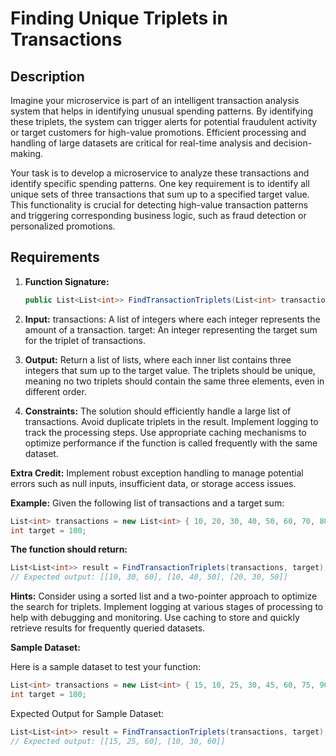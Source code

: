 # Finding Unique Triplets in Transactions

## Description

Imagine your microservice is part of an intelligent transaction analysis system that helps in identifying unusual spending patterns. By identifying these triplets, the system can trigger alerts for potential fraudulent activity or target customers for high-value promotions. Efficient processing and handling of large datasets are critical for real-time analysis and decision-making.

Your task is to develop a microservice to analyze these transactions and identify specific spending patterns. One key requirement is to identify all unique sets of three transactions that sum up to a specified target value. This functionality is crucial for detecting high-value transaction patterns and triggering corresponding business logic, such as fraud detection or personalized promotions.

## Requirements

1. **Function Signature:** 
   ```csharp
   public List<List<int>> FindTransactionTriplets(List<int> transactions, int target);

2. **Input:**
   transactions: A list of integers where each integer represents the amount of a transaction.
   target: An integer representing the target sum for the triplet of transactions.

3. **Output:**
   Return a list of lists, where each inner list contains three integers that sum up to the target value. The triplets should be unique, meaning no two triplets should contain the same three elements, even in different order.

4. **Constraints:**
   The solution should efficiently handle a large list of transactions.
   Avoid duplicate triplets in the result.
   Implement logging to track the processing steps.
   Use appropriate caching mechanisms to optimize performance if the function is called frequently with the same dataset.

**Extra Credit:**
  Implement robust exception handling to manage potential errors such as null inputs, insufficient data, or storage access issues.

**Example:**
  Given the following list of transactions and a target sum:

  ```csharp
  List<int> transactions = new List<int> { 10, 20, 30, 40, 50, 60, 70, 80, 90 };
  int target = 100;
  ```

**The function should return:**

  ```csharp
  List<List<int>> result = FindTransactionTriplets(transactions, target);
  // Expected output: [[10, 30, 60], [10, 40, 50], [20, 30, 50]]
  ```

**Hints:**
  Consider using a sorted list and a two-pointer approach to optimize the search for triplets.
  Implement logging at various stages of processing to help with debugging and monitoring.
  Use caching to store and quickly retrieve results for frequently queried datasets.

**Sample Dataset:**

Here is a sample dataset to test your function:

```csharp
List<int> transactions = new List<int> { 15, 10, 25, 30, 45, 60, 75, 90, 105, 120 };
int target = 100;
```

Expected Output for Sample Dataset:

```csharp
List<List<int>> result = FindTransactionTriplets(transactions, target);
// Expected output: [[15, 25, 60], [10, 30, 60]]
```
